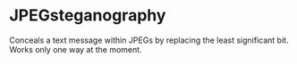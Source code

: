 # JPEGsteganography
Conceals a text message within JPEGs by replacing the least significant bit.
Works only one way at the moment.
